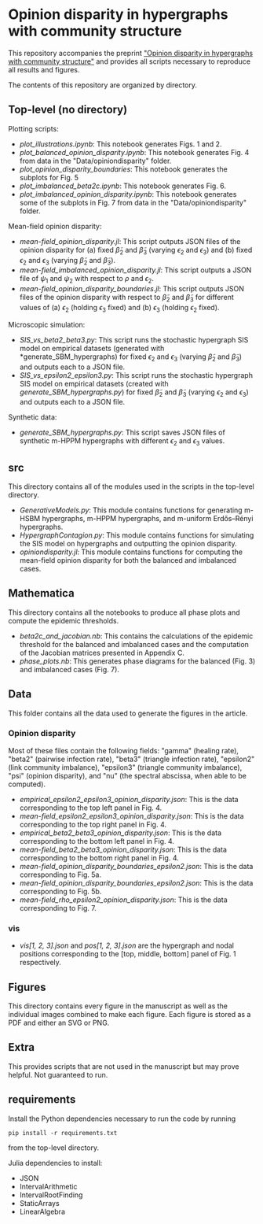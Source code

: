 # Opinion disparity in hypergraphs with community structure
 
This repository accompanies the preprint ["Opinion disparity in hypergraphs with community structure"](https://doi.org/10.48550/arXiv.2302.13967) and provides all scripts necessary to reproduce all results and figures.

The contents of this repository are organized by directory.

## Top-level (no directory)

Plotting scripts:
* *plot_illustrations.ipynb*: This notebook generates Figs. 1 and 2.
* *plot_balanced_opinion_disparity.ipynb*: This notebook generates Fig. 4 from data in the "Data/opiniondisparity" folder.
* *plot_opinion_disparity_boundaries*: This notebook generates the subplots for Fig. 5
* *plot_imbalanced_beta2c.ipynb*: This notebook generates Fig. 6.
* *plot_imbalanced_opinion_disparity.ipynb*: This notebook generates some of the subplots in Fig. 7 from data in the "Data/opiniondisparity" folder.

Mean-field opinion disparity:
* *mean-field_opinion_disparity.jl*: This script outputs JSON files of the opinion disparity for (a) fixed $\widetilde{\beta}_2$ and $\widetilde{\beta}_3$ (varying $\epsilon_2$ and $\epsilon_3$) and (b) fixed $\epsilon_2$ and $\epsilon_3$ (varying $\widetilde{\beta}_2$ and $\widetilde{\beta}_3$).
* *mean-field_imbalanced_opinion_disparity.jl*: This script outputs a JSON file of $\psi_1$ and $\psi_2$ with respect to $\rho$ and $\epsilon_2$.
* *mean-field_opinion_disparity_boundaries.jl*: This script outputs JSON files of the opinion disparity with respect to $\widetilde{\beta}_2$ and $\widetilde{\beta}_3$ for different values of (a) $\epsilon_2$ (holding $\epsilon_3$ fixed) and (b) $\epsilon_3$ (holding $\epsilon_2$ fixed).

Microscopic simulation:
* *SIS_vs_beta2_beta3.py*: This script runs the stochastic hypergraph SIS model on empirical datasets (generated with *generate_SBM_hypergraphs) for fixed $\epsilon_2$ and $\epsilon_3$ (varying $\widetilde{\beta}_2$ and $\widetilde{\beta}_3$) and outputs each to a JSON file.
* *SIS_vs_epsilon2_epsilon3.py*: This script runs the stochastic hypergraph SIS model on empirical datasets (created with *generate_SBM_hypergraphs.py*) for fixed $\widetilde{\beta}_2$ and $\widetilde{\beta}_3$ (varying $\epsilon_2$ and $\epsilon_3$) and outputs each to a JSON file.

Synthetic data:
* *generate_SBM_hypergraphs.py*: This script saves JSON files of synthetic m-HPPM hypergraphs with different $\epsilon_2$ and $\epsilon_3$ values.

## src
This directory contains all of the modules used in the scripts in the top-level directory.

* *GenerativeModels.py*: This module contains functions for generating m-HSBM hypergraphs, m-HPPM hypergraphs, and m-uniform Erdős–Rényi hypergraphs.
* *HypergraphContagion.py*: This module contains functions for simulating the SIS model on hypergraphs and outputting the opinion disparity.
* *opiniondisparity.jl*: This module contains functions for computing the mean-field opinion disparity for both the balanced and imbalanced cases.

## Mathematica
This directory contains all the notebooks to produce all phase plots and compute the epidemic thresholds.

* *beta2c_and_jacobian.nb*: This contains the calculations of the epidemic threshold for the balanced and imbalanced cases and the computation of the Jacobian matrices presented in Appendix C.
* *phase_plots.nb*: This generates phase diagrams for the balanced (Fig. 3) and imbalanced cases (Fig. 7).

## Data
This folder contains all the data used to generate the figures in the article.

### Opinion disparity

Most of these files contain the following fields: "gamma" (healing rate), "beta2" (pairwise infection rate), "beta3" (triangle infection rate), "epsilon2" (link community imbalance), "epsilon3" (triangle community imbalance), "psi" (opinion disparity), and "nu" (the spectral abscissa, when able to be computed).

* *empirical_epsilon2_epsilon3_opinion_disparity.json*: This is the data corresponding to the top left panel in Fig. 4.
* *mean-field_epsilon2_epsilon3_opinion_disparity.json*: This is the data corresponding to the top right panel in Fig. 4.
* *empirical_beta2_beta3_opinion_disparity.json*: This is the data corresponding to the bottom left panel in Fig. 4.
* *mean-field_beta2_beta3_opinion_disparity.json*: This is the data corresponding to the bottom right panel in Fig. 4.
* *mean-field_opinion_disparity_boundaries_epsilon2.json*: This is the data corresponding to Fig. 5a.
* *mean-field_opinion_disparity_boundaries_epsilon2.json*: This is the data corresponding to Fig. 5b.
* *mean-field_rho_epsilon2_opinion_disparity.json*: This is the data corresponding to Fig. 7.

### vis
* *vis[1, 2, 3].json* and *pos[1, 2, 3].json* are the hypergraph and nodal positions corresponding to the [top, middle, bottom] panel of Fig. 1 respectively.

## Figures
This directory contains every figure in the manuscript as well as the individual images combined to make each figure. Each figure is stored as a PDF and either an SVG or PNG.

## Extra
This provides scripts that are not used in the manuscript but may prove helpful. Not guaranteed to run.

## requirements

Install the Python dependencies necessary to run the code by running
```
pip install -r requirements.txt
```
from the top-level directory.

Julia dependencies to install:
* JSON
* IntervalArithmetic
* IntervalRootFinding
* StaticArrays
* LinearAlgebra
